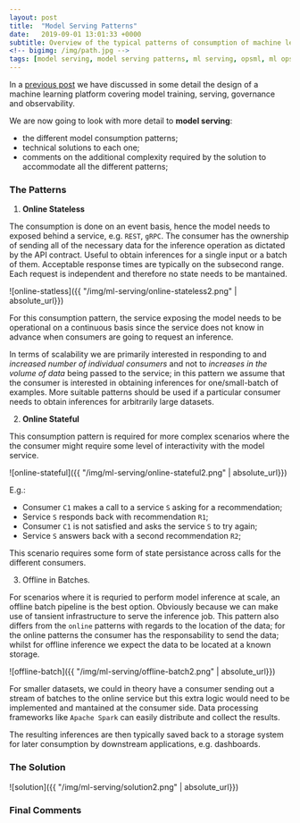 ```yaml
---
layout: post
title:  "Model Serving Patterns"
date:   2019-09-01 13:01:33 +0000
subtitle: Overview of the typical patterns of consumption of machine learning models
<!-- bigimg: /img/path.jpg -->
tags: [model serving, model serving patterns, ml serving, opsml, ml ops, machine learning deployments, machine-learning, operations, machine learning platform, machine learning operationalization]
---
```

In a [previous post](https://raufer.github.io/2019/08/02/operationalizing-machine-learning/) we have discussed in some detail the design of a machine learning platform covering model training, serving, governance and observability.

We are now going to look with more detail to **model serving**:

* the different model consumption patterns;
* technical solutions to each one;
* comments on the additional complexity required by the solution to accommodate all the different patterns;


### The Patterns

1. **Online Stateless**

The consumption is done on an event basis, hence the model needs to exposed behind a service, e.g. `REST`, `gRPC`. The consumer has the ownership of sending all of the necessary data for the inference operation as dictated by the API contract. Useful to obtain inferences for a single input or a batch of them. Acceptable response times are typically on the subsecond range. Each request is independent and therefore no state needs to be mantained.

![online-statless]({{ "/img/ml-serving/online-stateless2.png" | absolute_url}})

For this consumption pattern, the service exposing the model needs to be operational on a continuous basis since the service does not know in advance when consumers are going to request an inference.

In terms of scalability we are primarily interested in responding to and *increased number of individual consumers* and not to *increases in the volume of data*  being passed to the service; in this pattern we assume that the consumer is interested in obtaining inferences for one/small-batch of examples. More suitable patterns should be used if a particular consumer needs to obtain inferences for arbitrarily large datasets.

2. **Online Stateful**

This consumption pattern is required for more complex scenarios where the the consumer might require some level of interactivity with the model service.

![online-stateful]({{ "/img/ml-serving/online-stateful2.png" | absolute_url}})

E.g.:

- Consumer `C1` makes a call to a service `S` asking for a recommendation;
- Service `S` responds back with recommendation `R1`;
- Consumer `C1` is not satisfied and asks the service `S` to try again;
- Service `S` answers back with a second recommendation `R2`;

This scenario requires some form of state persistance across calls for the different consumers.


3. Offline in Batches.

For scenarios where it is requried to perform model inference at scale, an offline batch pipeline is the best option. Obviously because we can make use of tansient infrastructure to serve the inference job. This pattern also differs from the `online` patterns with regards to the location of the data; for the online patterns the consumer has the responsability to send the data; whilst for offline inference we expect the data to be located at a known storage.

![offline-batch]({{ "/img/ml-serving/offline-batch2.png" | absolute_url}})

For smaller datasets, we could in theory have a consumer sending out a stream of batches to the online service but this extra logic would need to be implemented and mantained at the consumer side. Data processing frameworks like `Apache Spark` can easily distribute and collect the results.

The resulting inferences are then typically saved back to a storage system for later consumption by downstream applications, e.g. dashboards.


### The Solution

![solution]({{ "/img/ml-serving/solution2.png" | absolute_url}})

### Final Comments




